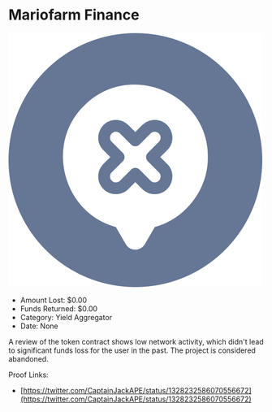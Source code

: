 # Mariofarm Finance
![Mariofarm Finance](/rektimages/Mariofarm-Finance.png)
- Amount Lost: $0.00
- Funds Returned: $0.00
- Category: Yield Aggregator
- Date: None

A review of the token contract shows low network activity, which didn't lead to significant funds loss for the user in the past. The project is considered abandoned.


Proof Links:
- [https://twitter.com/CaptainJackAPE/status/1328232586070556672](https://twitter.com/CaptainJackAPE/status/1328232586070556672)


